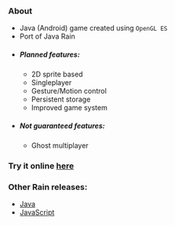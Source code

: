 ### About
- Java (Android) game created using `OpenGL ES`
- Port of Java Rain
- ##### Planned features:
  - 2D sprite based
  - Singleplayer
  - Gesture/Motion control
  - Persistent storage
  - Improved game system
- ##### Not guaranteed features:
  - Ghost multiplayer

### Try it online [here](http://code.mar21.eu/JSRAIN/)

### Other Rain releases: 
- [Java](https://github.com/hafiscz/rain) 
- [JavaScript](https://github.com/hafiscz/jsrain)
